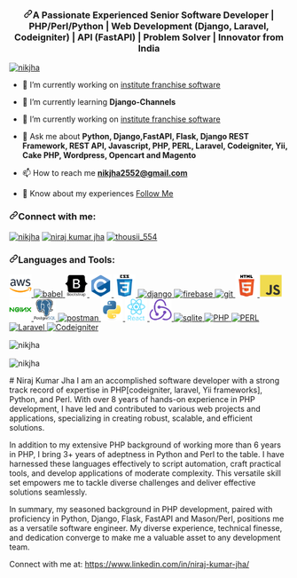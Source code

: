 <div class="Box mt-4 ">
  <div class="Box-body p-4">   
    
<h3 align="center" dir="auto"><a id="user-content-a-passionate-django--php-developer-from-india" class="anchor" aria-hidden="true" tabindex="-1" href="#a-passionate-django--php-developer-from-india"><svg class="octicon octicon-link" viewBox="0 0 16 16" version="1.1" width="16" height="16" aria-hidden="true"><path d="m7.775 3.275 1.25-1.25a3.5 3.5 0 1 1 4.95 4.95l-2.5 2.5a3.5 3.5 0 0 1-4.95 0 .751.751 0 0 1 .018-1.042.751.751 0 0 1 1.042-.018 1.998 1.998 0 0 0 2.83 0l2.5-2.5a2.002 2.002 0 0 0-2.83-2.83l-1.25 1.25a.751.751 0 0 1-1.042-.018.751.751 0 0 1-.018-1.042Zm-4.69 9.64a1.998 1.998 0 0 0 2.83 0l1.25-1.25a.751.751 0 0 1 1.042.018.751.751 0 0 1 .018 1.042l-1.25 1.25a3.5 3.5 0 1 1-4.95-4.95l2.5-2.5a3.5 3.5 0 0 1 4.95 0 .751.751 0 0 1-.018 1.042.751.751 0 0 1-1.042.018 1.998 1.998 0 0 0-2.83 0l-2.5 2.5a1.998 1.998 0 0 0 0 2.83Z"></path></svg></a>A Passionate Experienced Senior Software Developer | PHP/Perl/Python | Web Development (Django, Laravel, Codeigniter) | API (FastAPI) | Problem Solver | Innovator from India</h3>
<p align="left" dir="auto"> <a href="https://github.com/ryo-ma/github-profile-trophy"><img src="https://github-profile-trophy.vercel.app/?username=nikjha" alt="nikjha" data-canonical-src="https://github-profile-trophy.vercel.app/?username=nikjha" style="max-width: 100%;"></a> </p>
<ul dir="auto">
<li>
<p dir="auto">🔭 I’m currently working on <a href="https://github.com/nikjha/institute-franchise-software">institute franchise software</a></p>
</li>
<li>
<p dir="auto">🌱 I’m currently learning <strong>Django-Channels</strong></p>
</li>
<li>
<p dir="auto">🔭 I’m currently working on <a href="https://github.com/nikjha/institute-franchise-software">institute franchise software</a></p>
</li>
<li>
<p dir="auto">💬 Ask me about <strong>Python, Django,FastAPI, Flask, Django REST Framework, REST API, Javascript, PHP, PERL, Laravel, Codeigniter, Yii, Cake PHP, Wordpress, Opencart and Magento</strong></p>
</li>
<li>
<p dir="auto">📫 How to reach me <strong><a href="mailto:nikjha2552@gmail.com">nikjha2552@gmail.com</a></strong></p>
</li>
<li>
<p dir="auto">📄 Know about my experiences <a href="[https://flowcv.me/thouseef](https://www.linkedin.com/in/niraj-kumar-jha/)" rel="nofollow">Follow Me</a></p>
</li>

</ul>
<h3 align="left" dir="auto"><a id="user-content-connect-with-me" class="anchor" aria-hidden="true" tabindex="-1" href="#connect-with-me"><svg class="octicon octicon-link" viewBox="0 0 16 16" version="1.1" width="16" height="16" aria-hidden="true"><path d="m7.775 3.275 1.25-1.25a3.5 3.5 0 1 1 4.95 4.95l-2.5 2.5a3.5 3.5 0 0 1-4.95 0 .751.751 0 0 1 .018-1.042.751.751 0 0 1 1.042-.018 1.998 1.998 0 0 0 2.83 0l2.5-2.5a2.002 2.002 0 0 0-2.83-2.83l-1.25 1.25a.751.751 0 0 1-1.042-.018.751.751 0 0 1-.018-1.042Zm-4.69 9.64a1.998 1.998 0 0 0 2.83 0l1.25-1.25a.751.751 0 0 1 1.042.018.751.751 0 0 1 .018 1.042l-1.25 1.25a3.5 3.5 0 1 1-4.95-4.95l2.5-2.5a3.5 3.5 0 0 1 4.95 0 .751.751 0 0 1-.018 1.042.751.751 0 0 1-1.042.018 1.998 1.998 0 0 0-2.83 0l-2.5 2.5a1.998 1.998 0 0 0 0 2.83Z"></path></svg></a>Connect with me:</h3>
<p align="left" dir="auto">
<a href="https://twitter.com/jhanirajkr" rel="nofollow"><img align="center" src="https://raw.githubusercontent.com/nikjha/github-profile-readme-generator/master/src/images/icons/Social/twitter.svg" alt="nikjha" height="30" width="40" style="max-width: 100%;"></a>
<a href="https://linkedin.com/in/niraj-kumar-jha" rel="nofollow"><img align="center" src="https://raw.githubusercontent.com/rahuldkjain/github-profile-readme-generator/master/src/images/icons/Social/linked-in-alt.svg" alt="niraj kumar jha" height="30" width="40" style="max-width: 100%;"></a>
<a href="https://instagram.com/nikisniraj" rel="nofollow"><img align="center" src="https://raw.githubusercontent.com/rahuldkjain/github-profile-readme-generator/master/src/images/icons/Social/instagram.svg" alt="thousii_554" height="30" width="40" style="max-width: 100%;"></a>

</p>
<h3 align="left" dir="auto"><a id="user-content-languages-and-tools" class="anchor" aria-hidden="true" tabindex="-1" href="#languages-and-tools"><svg class="octicon octicon-link" viewBox="0 0 16 16" version="1.1" width="16" height="16" aria-hidden="true"><path d="m7.775 3.275 1.25-1.25a3.5 3.5 0 1 1 4.95 4.95l-2.5 2.5a3.5 3.5 0 0 1-4.95 0 .751.751 0 0 1 .018-1.042.751.751 0 0 1 1.042-.018 1.998 1.998 0 0 0 2.83 0l2.5-2.5a2.002 2.002 0 0 0-2.83-2.83l-1.25 1.25a.751.751 0 0 1-1.042-.018.751.751 0 0 1-.018-1.042Zm-4.69 9.64a1.998 1.998 0 0 0 2.83 0l1.25-1.25a.751.751 0 0 1 1.042.018.751.751 0 0 1 .018 1.042l-1.25 1.25a3.5 3.5 0 1 1-4.95-4.95l2.5-2.5a3.5 3.5 0 0 1 4.95 0 .751.751 0 0 1-.018 1.042.751.751 0 0 1-1.042.018 1.998 1.998 0 0 0-2.83 0l-2.5 2.5a1.998 1.998 0 0 0 0 2.83Z"></path></svg></a>Languages and Tools:</h3>
<p align="left" dir="auto"> <a href="https://aws.amazon.com" rel="nofollow"> <img src="https://raw.githubusercontent.com/devicons/devicon/master/icons/amazonwebservices/amazonwebservices-original-wordmark.svg" alt="aws" width="40" height="40" style="max-width: 100%;"> </a> <a href="https://babeljs.io/" rel="nofollow"> <img  src="https://camo.githubusercontent.com/1abf71d00a4a13bfdeccdc131c65f02644fae4e746289bd7c21bf1d2af986389/68747470733a2f2f7777772e766563746f726c6f676f2e7a6f6e652f6c6f676f732f626162656c6a732f626162656c6a732d69636f6e2e737667" alt="babel" width="40" height="40" data-canonical-src="https://www.vectorlogo.zone/logos/babeljs/babeljs-icon.svg" style="max-width: 100%;"> </a> <a href="https://getbootstrap.com" rel="nofollow"> <img src="https://raw.githubusercontent.com/devicons/devicon/master/icons/bootstrap/bootstrap-plain-wordmark.svg" alt="bootstrap" width="40" height="40" style="max-width: 100%;"> </a> <a href="https://www.cprogramming.com/" rel="nofollow"> <img src="https://raw.githubusercontent.com/devicons/devicon/master/icons/c/c-original.svg" alt="c" width="40" height="40" style="max-width: 100%;"> </a> <a href="https://www.w3schools.com/css/" rel="nofollow"> <img src="https://raw.githubusercontent.com/devicons/devicon/master/icons/css3/css3-original-wordmark.svg" alt="css3" width="40" height="40" style="max-width: 100%;"> </a> <a href="https://www.djangoproject.com/" rel="nofollow"> <img src="https://cdn.worldvectorlogo.com/logos/django.svg" alt="django" width="40" height="40" data-canonical-src="https://cdn.worldvectorlogo.com/logos/django.svg" style="max-width: 100%;"> </a><a href="https://firebase.google.com/" rel="nofollow"> <img alt="firebase" src="https://www.vectorlogo.zone/logos/firebase/firebase-icon.svg" width="40" height="40" data-canonical-src="https://www.vectorlogo.zone/logos/firebase/firebase-icon.svg" style="max-width: 100%;"> </a> <a href="https://git-scm.com/" rel="nofollow"> <img alt="git" width="40" height="40" data-canonical-src="https://www.vectorlogo.zone/logos/git-scm/git-scm-icon.svg" src="https://www.vectorlogo.zone/logos/git-scm/git-scm-icon.svg" style="max-width: 100%;"> </a> <a href="https://www.w3.org/html/" rel="nofollow"> <img src="https://raw.githubusercontent.com/devicons/devicon/master/icons/html5/html5-original-wordmark.svg" alt="html5" width="40" height="40" style="max-width: 100%;"> </a> <a href="https://developer.mozilla.org/en-US/docs/Web/JavaScript" rel="nofollow"> <img src="https://raw.githubusercontent.com/devicons/devicon/master/icons/javascript/javascript-original.svg" alt="javascript" width="40" height="40" style="max-width: 100%;"> </a> <a href="https://www.nginx.com" rel="nofollow"> <img src="https://raw.githubusercontent.com/devicons/devicon/master/icons/nginx/nginx-original.svg" alt="nginx" width="40" height="40" style="max-width: 100%;"> </a> <a href="https://www.postgresql.org" rel="nofollow"> <img src="https://raw.githubusercontent.com/devicons/devicon/master/icons/postgresql/postgresql-original-wordmark.svg" alt="postgresql" width="40" height="40" style="max-width: 100%;"> </a> <a href="https://postman.com" rel="nofollow"> <img src="https://www.vectorlogo.zone/logos/getpostman/getpostman-icon.svg" alt="postman" width="40" height="40" data-canonical-src="https://www.vectorlogo.zone/logos/getpostman/getpostman-icon.svg" style="max-width: 100%;"> </a> <a href="https://www.python.org" rel="nofollow"> <img src="https://raw.githubusercontent.com/devicons/devicon/master/icons/python/python-original.svg" alt="python" width="40" height="40" style="max-width: 100%;"> </a> <a href="https://reactjs.org/" rel="nofollow"> <img src="https://raw.githubusercontent.com/devicons/devicon/master/icons/react/react-original-wordmark.svg" alt="react" width="40" height="40" style="max-width: 100%;"> </a> <a href="https://redux.js.org" rel="nofollow"> <img src="https://raw.githubusercontent.com/devicons/devicon/master/icons/redux/redux-original.svg" alt="redux" width="40" height="40" style="max-width: 100%;"> </a> <a href="https://www.sqlite.org/" rel="nofollow"> <img alt="sqlite" width="40" height="40" data-canonical-src="https://www.vectorlogo.zone/logos/sqlite/sqlite-icon.svg" src="https://www.vectorlogo.zone/logos/sqlite/sqlite-icon.svg" style="max-width: 100%;"> </a> <a href="https://www.php.net/" rel="nofollow"> <img alt="PHP" width="40" height="40" data-canonical-src="https://www.php.net/images/logos/new-php-logo.svg" src="https://www.php.net/images/logos/new-php-logo.svg" style="max-width: 100%;"> </a><a href="https://www.perl.org/" rel="nofollow"> <img alt="PERL" width="40" height="40" data-canonical-src="https://uxwing.com/wp-content/themes/uxwing/download/brands-and-social-media/perl-programming-language-icon.png" src="https://uxwing.com/wp-content/themes/uxwing/download/brands-and-social-media/perl-programming-language-icon.png" style="max-width: 100%;"> </a> <a href="https://www.laravel.com/" rel="nofollow"> <img alt="Laravel" width="40" height="40" data-canonical-src="https://cdn.worldvectorlogo.com/logos/laravel-2.svg" src="https://cdn.worldvectorlogo.com/logos/laravel-2.svg" style="max-width: 100%;"> </a> <a href="https://www.codeigniter.com/" rel="nofollow"> <img alt="Codeigniter" width="40" height="40" data-canonical-src="https://cdn.worldvectorlogo.com/logos/codeigniter.svg" src="https://cdn.worldvectorlogo.com/logos/codeigniter.svg" style="max-width: 100%;"> </a>  </p>

<p dir="auto">
  <img align="center" src="https://camo.githubusercontent.com/d1bd8a634425bdf68115f258dbfc7b5d101786b9d8db39a7b652df5aeaca6b7b/68747470733a2f2f6769746875622d726561646d652d73746174732e76657263656c2e6170702f6170692f746f702d6c616e67733f757365726e616d653d6e696b6a68612673686f775f69636f6e733d74727565266c6f63616c653d656e266c61796f75743d636f6d70616374" alt="nikjha" data-canonical-src="https://github-readme-stats.vercel.app/api/top-langs?username=nikjha&amp;show_icons=true&amp;locale=en&amp;layout=compact" style="max-width: 100%;"></a></p>
<p dir="auto">
  
  <img align="center" src="https://github-readme-streak-stats.herokuapp.com/?user=nikjha&amp;" alt="nikjha" data-canonical-src="https://github-readme-streak-stats.herokuapp.com/?user=nikjha&amp;" style="max-width: 100%;"></a></p>
</article>
  </div>
</div>
# Niraj Kumar Jha
I am an accomplished software developer with a strong track record of expertise in PHP[codeigniter, laravel, Yii frameworks], Python, and Perl. With over 8 years of hands-on experience in PHP development, I have led and contributed to various web projects and applications, specializing in creating robust, scalable, and efficient solutions.

In addition to my extensive PHP background of working more than 6 years in PHP, I bring 3+ years of adeptness in Python and Perl to the table. I have harnessed these languages effectively to script automation, craft practical tools, and develop applications of moderate complexity. This versatile skill set empowers me to tackle diverse challenges and deliver effective solutions seamlessly.

In summary, my seasoned background in PHP development, paired with proficiency in Python, Django, Flask, FastAPI and Mason/Perl, positions me as a versatile software engineer. My diverse experience, technical finesse, and dedication converge to make me a valuable asset to any development team.


Connect with me at: https://www.linkedin.com/in/niraj-kumar-jha/




